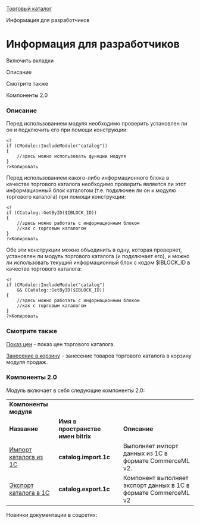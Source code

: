 [Торговый каталог](/api_help/catalog/index.php)

Информация для разработчиков

Информация для разработчиков
============================

Включить вкладки

Описание

Смотрите также

Компоненты 2.0

### Описание

Перед использованием модуля необходимо проверить установлен ли он и подключить его при помощи конструкции:

```
<?
if (CModule::IncludeModule("catalog"))
{
	//здесь можно использовать функции модуля
}
?>Копировать
```

Перед использованием какого-либо информационного блока в качестве торгового каталога необходимо проверить является ли этот информационный блок каталогом (т.е. подключен ли он к модулю торгового каталога) при помощи конструкции:

```
<?
if (CCatalog::GetByID($IBLOCK_ID))
{
	//здесь можно работать с информационным блоком
	//как с торговым каталогом
}
?>Копировать
```

Обе эти конструкции можно объединить в одну, которая проверяет, установлен ли модуль торгового каталога (и подключает его), и можно ли использовать текущий информационный блок с кодом $IBLOCK\_ID в качестве торгового каталога:

```
<?
if (CModule::IncludeModule("catalog")
	&& CCatalog::GetByID($IBLOCK_ID))
{
	//здесь можно работать с информационным блоком
	//как с торговым каталогом
}
?>Копировать
```

### Смотрите также

[Показ цен](/api_help/catalog/price.php) - показ цен торгового каталога.
  
[Занесение в корзину](/api_help/catalog/basket.php) - занесение товаров торгового каталога в корзину модуля продаж.

### Компоненты 2.0

Модуль включает в себя следующие компоненты 2.0:
  

|  |  |  |
| --- | --- | --- |
| **Компоненты модуля** | | |
| **Название** | **Имя в пространстве имен bitrix** | **Описание** |
| [Импорт каталога из 1С](https://dev.1c-bitrix.ru/user_help/components/content/1c_exchange/catalog_import_1c.php) | **catalog.import.1c** | Выполняет импорт данных из 1С в формате CommerceML v2. |
| [Экспорт каталога в 1С](https://dev.1c-bitrix.ru/user_help/components/content/1c_exchange/export_1c.php) | **catalog.export.1c** | Компонент выполняет экспорт данных в 1С в формате CommerceML v2 |

Новинки документации в соцсетях: